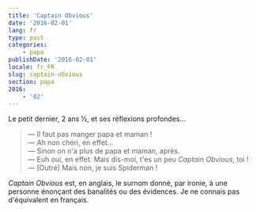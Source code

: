 ```yaml
---
title: 'Captain Obvious'
date: '2016-02-01'
lang: fr
type: post
categories:
    - papa
publishDate: '2016-02-01'
locale: fr_FR
slug: captain-obvious
section: papa
2016:
    - '02'
---
```


Le petit dernier, 2 ans ½, et ses réflexions profondes…

> — Il faut pas manger papa et maman !  
> — Ah non chéri, en effet…  
> — Sinon on n'a plus de papa et maman, après.  
> — Euh oui, en effet. Mais dis-moi, t'es un peu <em lang="en">Captain Obvious</em>, toi !  
> — [Outré] Mais non, je suis Spiderman !

<em lang="en">Captain Obvious</em> est, en anglais, le surnom donné, par ironie, à une personne énonçant des banalités ou des évidences. Je ne connais pas d'équivalent en français.
